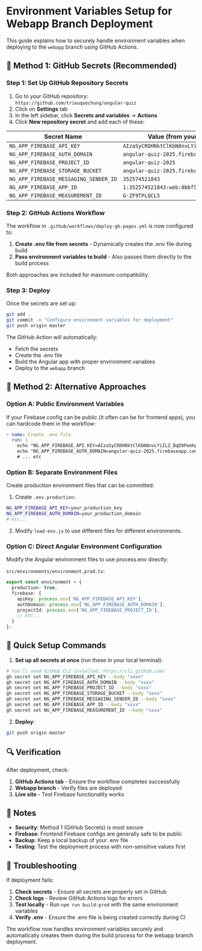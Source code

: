 # Environment Variables Setup for Webapp Branch Deployment

This guide explains how to securely handle environment variables when deploying to the `webapp` branch using GitHub Actions.

## 🔐 Method 1: GitHub Secrets (Recommended)

### Step 1: Set Up GitHub Repository Secrets

1. Go to your GitHub repository: `https://github.com/trieuquochung/angular-quiz`
2. Click on **Settings** tab
3. In the left sidebar, click **Secrets and variables** → **Actions**
4. Click **New repository secret** and add each of these:

| Secret Name | Value (from your .env file) |
|-------------|---------------------------|
| `NG_APP_FIREBASE_API_KEY` | `AIzaSyCRDHNktClKbN8nvLYiILZ_BqD9PemhpeU` |
| `NG_APP_FIREBASE_AUTH_DOMAIN` | `angular-quiz-2025.firebaseapp.com` |
| `NG_APP_FIREBASE_PROJECT_ID` | `angular-quiz-2025` |
| `NG_APP_FIREBASE_STORAGE_BUCKET` | `angular-quiz-2025.firebasestorage.app` |
| `NG_APP_FIREBASE_MESSAGING_SENDER_ID` | `352574521843` |
| `NG_APP_FIREBASE_APP_ID` | `1:352574521843:web:0bbf5d718b8dd7fe1fd286` |
| `NG_APP_FIREBASE_MEASUREMENT_ID` | `G-ZF9TPLQCL5` |

### Step 2: GitHub Actions Workflow

The workflow in `.github/workflows/deploy-gh-pages.yml` is now configured to:

1. **Create .env file from secrets** - Dynamically creates the .env file during build
2. **Pass environment variables to build** - Also passes them directly to the build process

Both approaches are included for maximum compatibility.

### Step 3: Deploy

Once the secrets are set up:

```bash
git add .
git commit -m "Configure environment variables for deployment"
git push origin master
```

The GitHub Action will automatically:
- Fetch the secrets
- Create the .env file
- Build the Angular app with proper environment variables
- Deploy to the `webapp` branch

## 🔧 Method 2: Alternative Approaches

### Option A: Public Environment Variables

If your Firebase config can be public (it often can be for frontend apps), you can hardcode them in the workflow:

```yaml
- name: Create .env file
  run: |
    echo "NG_APP_FIREBASE_API_KEY=AIzaSyCRDHNktClKbN8nvLYiILZ_BqD9PemhpeU" >> .env
    echo "NG_APP_FIREBASE_AUTH_DOMAIN=angular-quiz-2025.firebaseapp.com" >> .env
    # ... etc
```

### Option B: Separate Environment Files

Create production environment files that can be committed:

1. Create `.env.production`:
```bash
NG_APP_FIREBASE_API_KEY=your_production_key
NG_APP_FIREBASE_AUTH_DOMAIN=your_production_domain
# etc...
```

2. Modify `load-env.js` to use different files for different environments.

### Option C: Direct Angular Environment Configuration

Modify the Angular environment files to use process.env directly:

`src/environments/environment.prod.ts`:
```typescript
export const environment = {
  production: true,
  firebase: {
    apiKey: process.env['NG_APP_FIREBASE_API_KEY'],
    authDomain: process.env['NG_APP_FIREBASE_AUTH_DOMAIN'],
    projectId: process.env['NG_APP_FIREBASE_PROJECT_ID'],
    // etc...
  }
};
```

## 🚀 Quick Setup Commands

1. **Set up all secrets at once** (run these in your local terminal):

```bash
# You'll need GitHub CLI installed: https://cli.github.com/
gh secret set NG_APP_FIREBASE_API_KEY --body "xxxx"
gh secret set NG_APP_FIREBASE_AUTH_DOMAIN --body "xxxx"
gh secret set NG_APP_FIREBASE_PROJECT_ID --body "xxxx"
gh secret set NG_APP_FIREBASE_STORAGE_BUCKET --body "xxxx"
gh secret set NG_APP_FIREBASE_MESSAGING_SENDER_ID --body "xxxx"
gh secret set NG_APP_FIREBASE_APP_ID --body "xxxx"
gh secret set NG_APP_FIREBASE_MEASUREMENT_ID --body "xxxx"
```

2. **Deploy**:
```bash
git push origin master
```

## 🔍 Verification

After deployment, check:

1. **GitHub Actions tab** - Ensure the workflow completes successfully
2. **Webapp branch** - Verify files are deployed
3. **Live site** - Test Firebase functionality works

## 📝 Notes

- **Security**: Method 1 (GitHub Secrets) is most secure
- **Firebase**: Frontend Firebase configs are generally safe to be public
- **Backup**: Keep a local backup of your .env file
- **Testing**: Test the deployment process with non-sensitive values first

## 🔧 Troubleshooting

If deployment fails:

1. **Check secrets** - Ensure all secrets are properly set in GitHub
2. **Check logs** - Review GitHub Actions logs for errors
3. **Test locally** - Run `npm run build:prod` with the same environment variables
4. **Verify .env** - Ensure the .env file is being created correctly during CI

The workflow now handles environment variables securely and automatically creates them during the build process for the webapp branch deployment.